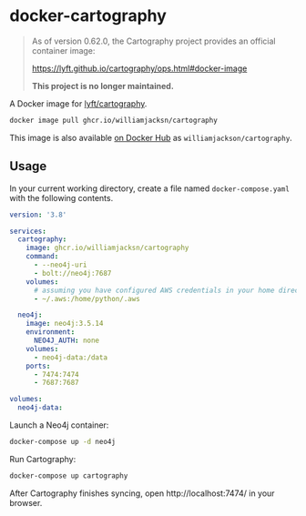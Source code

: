 # docker-cartography

> As of version 0.62.0, the Cartography project provides an official container image:
> 
> https://lyft.github.io/cartography/ops.html#docker-image
> 
> **This project is no longer maintained.**

A Docker image for [lyft/cartography][a].

[a]: https://github.com/lyft/cartography

```sh
docker image pull ghcr.io/williamjacksn/cartography
```

This image is also available [on Docker Hub][b] as `williamjackson/cartography`.

[b]: https://hub.docker.com/r/williamjackson/cartography

## Usage

In your current working directory, create a file named `docker-compose.yaml` with the following contents.

```yaml
version: '3.8'

services:
  cartography:
    image: ghcr.io/williamjacksn/cartography
    command:
      - --neo4j-uri
      - bolt://neo4j:7687
    volumes:
      # assuming you have configured AWS credentials in your home directory, mount them into the container
      - ~/.aws:/home/python/.aws

  neo4j:
    image: neo4j:3.5.14
    environment:
      NEO4J_AUTH: none
    volumes:
      - neo4j-data:/data
    ports:
      - 7474:7474
      - 7687:7687

volumes:
  neo4j-data:
```

Launch a Neo4j container:

```sh
docker-compose up -d neo4j
```

Run Cartography:

```sh
docker-compose up cartography
```

After Cartography finishes syncing, open http://localhost:7474/ in your browser.
